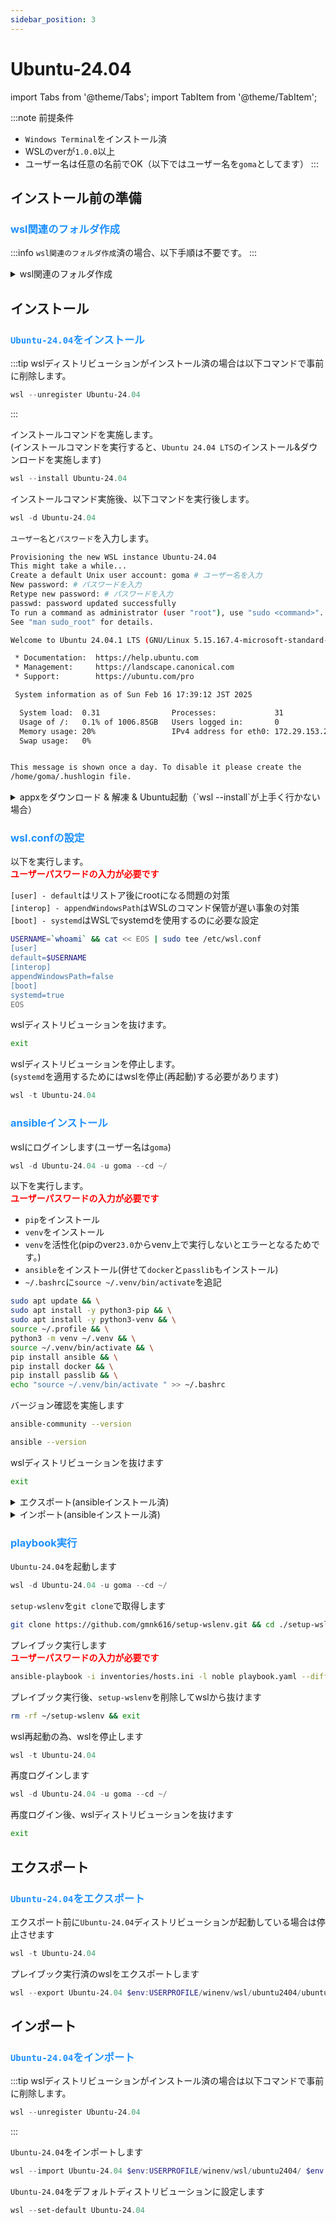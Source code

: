 ```yaml
---
sidebar_position: 3
---
```


# Ubuntu-24.04

import Tabs from '@theme/Tabs';
import TabItem from '@theme/TabItem';

:::note 前提条件

- `Windows Terminal`をインストール済
- WSLのverが`1.0.0`以上
- ユーザー名は任意の名前でOK（以下ではユーザー名を`goma`としてます）
:::

## インストール前の準備

### **<font color="DodgerBlue">wsl関連のフォルダ作成</font>**

:::info
`wsl関連のフォルダ作成`済の場合、以下手順は不要です。
:::

<details>
  <summary>wsl関連のフォルダ作成</summary>

以下コマンドを実施します。

```powershell title="powershell"
New-Item $env:USERPROFILE/winenv/wsl/exe/ubuntu2404 -ItemType Directory; New-Item $env:USERPROFILE/winenv/wsl/ubuntu2404 -ItemType Directory
```

</details>

## インストール

### **<font color="DodgerBlue">`Ubuntu-24.04`をインストール</font>**

:::tip
wslディストリビューションがインストール済の場合は以下コマンドで事前に削除します。  

```powershell title="powershell"
wsl --unregister Ubuntu-24.04
```

:::

インストールコマンドを実施します。  
(インストールコマンドを実行すると、`Ubuntu 24.04 LTS`のインストール&ダウンロードを実施します)  

```powershell title="powershell"
wsl --install Ubuntu-24.04
```

インストールコマンド実施後、以下コマンドを実行後します。  

```powershell title="powershell"
wsl -d Ubuntu-24.04
```

`ユーザー名`と`パスワード`を入力します。  

```bash
Provisioning the new WSL instance Ubuntu-24.04
This might take a while...
Create a default Unix user account: goma # ユーザー名を入力
New password: # パスワードを入力
Retype new password: # パスワードを入力
passwd: password updated successfully
To run a command as administrator (user "root"), use "sudo <command>".
See "man sudo_root" for details.

Welcome to Ubuntu 24.04.1 LTS (GNU/Linux 5.15.167.4-microsoft-standard-WSL2 x86_64)

 * Documentation:  https://help.ubuntu.com
 * Management:     https://landscape.canonical.com
 * Support:        https://ubuntu.com/pro

 System information as of Sun Feb 16 17:39:12 JST 2025

  System load:  0.31                Processes:             31
  Usage of /:   0.1% of 1006.85GB   Users logged in:       0
  Memory usage: 20%                 IPv4 address for eth0: 172.29.153.29
  Swap usage:   0%


This message is shown once a day. To disable it please create the
/home/goma/.hushlogin file.
```

<details>
  <summary>appxをダウンロード & 解凍 & Ubuntu起動（`wsl --install`が上手く行かない場合）</summary>

`Ubuntu2404-240425.AppxBundle`を以下コマンドで`$env:USERPROFILE/winenv/wsl/exe`にダウンロードします。  

```powershell title="powershell"
Invoke-WebRequest -Uri https://wslstorestorage.blob.core.windows.net/wslblob/Ubuntu2404-240425.AppxBundle -OutFile $env:USERPROFILE/winenv/wsl/exe
```

`Ubuntu2404-240425.AppxBundle`を以下コマンドで解凍します。  

```powershell title="powershell"
Expand-Archive -Path $env:USERPROFILE/winenv/wsl/exe/Ubuntu2404-240425.AppxBundle -DestinationPath $env:USERPROFILE/winenv/wsl/exe/Ubuntu2404-240425
```

`Ubuntu_2404.0.5.0_x64.appx`を以下コマンドでに解凍します。  

```powershell title="powershell"
Expand-Archive -Path $env:USERPROFILE/winenv/wsl/exe/Ubuntu2404-240425/Ubuntu_2404.0.5.0_x64.appx -DestinationPath $env:USERPROFILE/winenv/wsl/exe/ubuntu2404
```

`ubuntu2404.exe`を起動します。  

```powershell title="powershell"
.$env:USERPROFILE\winenv\wsl\exe\ubuntu2404\ubuntu2404.exe
```

`ubuntu2404.exe`を起動後、`ユーザー名`と`パスワード`を入力します。  

</details>

### **<font color="DodgerBlue">wsl.confの設定</font>**

以下を実行します。  
**<font color="red">ユーザーパスワードの入力が必要です</font>**  

`[user] - default`はリストア後にrootになる問題の対策  
`[interop] - appendWindowsPath`はWSLのコマンド保管が遅い事象の対策  
`[boot] - systemd`はWSLでsystemdを使用するのに必要な設定  

```bash
USERNAME=`whoami` && cat << EOS | sudo tee /etc/wsl.conf
[user]
default=$USERNAME
[interop]
appendWindowsPath=false
[boot]
systemd=true
EOS
```

wslディストリビューションを抜けます。  

```bash
exit
```

wslディストリビューションを停止します。  
(`systemd`を適用するためにはwslを停止(再起動)する必要があります)  

```powershell title="powershell"
wsl -t Ubuntu-24.04
```

### **<font color="DodgerBlue">ansibleインストール</font>**

wslにログインします(ユーザー名は`goma`)

```powershell title="powershell"
wsl -d Ubuntu-24.04 -u goma --cd ~/
```

以下を実行します。  
**<font color="red">ユーザーパスワードの入力が必要です</font>**  

- `pip`をインストール
- `venv`をインストール
- `venv`を活性化(pipのver`23.0`からvenv上で実行しないとエラーとなるためです。)
- `ansible`をインストール(併せて`docker`と`passlib`もインストール)
- `~/.bashrc`に`source ~/.venv/bin/activate`を追記

```bash
sudo apt update && \
sudo apt install -y python3-pip && \
sudo apt install -y python3-venv && \
source ~/.profile && \
python3 -m venv ~/.venv && \
source ~/.venv/bin/activate && \
pip install ansible && \
pip install docker && \
pip install passlib && \
echo "source ~/.venv/bin/activate " >> ~/.bashrc
```

バージョン確認を実施します

```bash title="ansibleのバージョン確認"
ansible-community --version
```

```bash title="ansible-coreのバージョン確認"
ansible --version
```

wslディストリビューションを抜けます

```bash
exit
```

<details>
  <summary>エクスポート(ansibleインストール済)</summary>

エクスポート前に`Ubuntu-24.04`ディストリビューションが起動している場合は停止させます  

```powershell title="powershell"
wsl -t Ubuntu-24.04
```

ansibleをインストール済のwslをエクスポートします

```powershell title="powershell"
wsl --export Ubuntu-24.04 $env:USERPROFILE/winenv/wsl/ubuntu2404/ansible_test.tar
```

</details>

<details>
  <summary>インポート(ansibleインストール済)</summary>

:::tip
wslディストリビューション(`Ubuntu-24.04`)がインストールされている場合は、アンインストールします

```powershell title="powershell"
wsl --unregister Ubuntu-24.04
```

:::

`Ubuntu-24.04`(ansible_test)をインポートします

```powershell title="powershell"
wsl --import Ubuntu-24.04 $env:USERPROFILE/winenv/wsl/ubuntu2404/ $env:USERPROFILE/winenv/wsl/ubuntu2404/ansible_test.tar
```

</details>

### **<font color="DodgerBlue">playbook実行</font>**

`Ubuntu-24.04`を起動します

```powershell title="powershell"
wsl -d Ubuntu-24.04 -u goma --cd ~/
```

`setup-wslenv`を`git clone`で取得します

```bash
git clone https://github.com/gmnk616/setup-wslenv.git && cd ./setup-wslenv/ubuntu2404
```

プレイブック実行します  
**<font color="red">ユーザーパスワードの入力が必要です</font>**  

```bash
ansible-playbook -i inventories/hosts.ini -l noble playbook.yaml --diff --ask-become-pass
```

プレイブック実行後、`setup-wslenv`を削除してwslから抜けます

```bash
rm -rf ~/setup-wslenv && exit
```

wsl再起動の為、wslを停止します  

```powershell title="powershell"
wsl -t Ubuntu-24.04
```

再度ログインします

```powershell title="powershell"
wsl -d Ubuntu-24.04 -u goma --cd ~/
```

再度ログイン後、wslディストリビューションを抜けます

```bash
exit
```

## エクスポート

### **<font color="DodgerBlue">`Ubuntu-24.04`をエクスポート</font>**

エクスポート前に`Ubuntu-24.04`ディストリビューションが起動している場合は停止させます

```powershell title="powershell"
wsl -t Ubuntu-24.04
```

プレイブック実行済のwslをエクスポートします  

```powershell title="powershell"
wsl --export Ubuntu-24.04 $env:USERPROFILE/winenv/wsl/ubuntu2404/ubuntu24_04.tar
```

## インポート

### **<font color="DodgerBlue">`Ubuntu-24.04`をインポート</font>**

:::tip
wslディストリビューションがインストール済の場合は以下コマンドで事前に削除します。  

```powershell title="powershell"
wsl --unregister Ubuntu-24.04
```

:::

`Ubuntu-24.04`をインポートします

```powershell title="powershell"
wsl --import Ubuntu-24.04 $env:USERPROFILE/winenv/wsl/ubuntu2404/ $env:USERPROFILE/winenv/wsl/ubuntu2404/ubuntu24_04.tar
```

`Ubuntu-24.04`をデフォルトディストリビューションに設定します

```powershell title="powershell"
wsl --set-default Ubuntu-24.04
```
